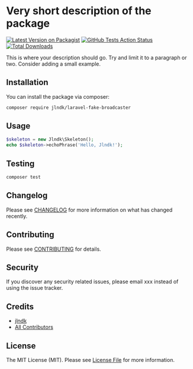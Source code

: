 # Very short description of the package

[![Latest Version on Packagist](https://img.shields.io/packagist/v/jlndk/laravel-fake-broadcaster.svg?style=flat-square)](https://packagist.org/packages/jlndk/laravel-fake-broadcaster)
[![GitHub Tests Action Status](https://img.shields.io/github/workflow/status/jlndk/laravel-fake-broadcaster/run-tests?label=tests)](https://github.com/jlndk/laravel-fake-broadcaster/actions?query=workflow%3Arun-tests+branch%3Amaster)
[![Total Downloads](https://img.shields.io/packagist/dt/jlndk/laravel-fake-broadcaster.svg?style=flat-square)](https://packagist.org/packages/jlndk/laravel-fake-broadcaster)

This is where your description should go. Try and limit it to a paragraph or two. Consider adding a small example.

## Installation

You can install the package via composer:

```bash
composer require jlndk/laravel-fake-broadcaster
```

## Usage

``` php
$skeleton = new Jlndk\Skeleton();
echo $skeleton->echoPhrase('Hello, Jlndk!');
```

## Testing

``` bash
composer test
```

## Changelog

Please see [CHANGELOG](CHANGELOG.md) for more information on what has changed recently.

## Contributing

Please see [CONTRIBUTING](CONTRIBUTING.md) for details.

## Security

If you discover any security related issues, please email xxx instead of using the issue tracker.

## Credits

- [jlndk](https://github.com/jlndk)
- [All Contributors](../../contributors)

## License

The MIT License (MIT). Please see [License File](LICENSE.md) for more information.
